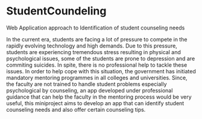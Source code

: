 # StudentCoundeling
Web Application approach to Identification of student counseling needs

In the current era, students are facing a lot of pressure to compete in the rapidly evolving technology and high demands. Due to this pressure, students are experiencing  tremendous stress resulting in physical and psychological issues, some of the students are prone to depression and are commiting suicides. In spite, there is no professional help to tackle these issues. In order to help cope with this situation, the government has initiated mandatory mentoring programmes in all colleges and universities. Since, the faculty are not trained to handle student problems especially psychological by counseling, an app developed under professional guidance that can help the faculty in the mentoring process would be very useful, this miniproject aims to develop an app that can identify student counseling needs and also offer certain counseling tips.
